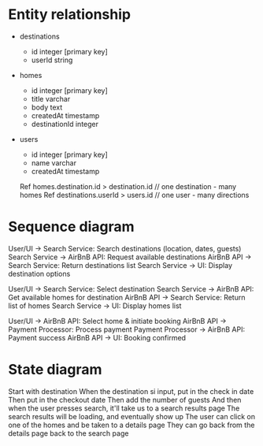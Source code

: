 # Entity relationship

- destinations
  - id integer [primary key]
  - userId string
- homes
  - id integer [primary key]
  - title varchar
  - body text
  - createdAt timestamp
  - destinationId integer
- users

  - id integer [primary key]
  - name varchar
  - createdAt timestamp

  Ref homes.destination.id > destination.id // one destination - many homes
  Ref destinations.userId > users.id // one user - many directions

# Sequence diagram

User/UI -> Search Service: Search destinations (location, dates, guests)
Search Service -> AirBnB API: Request available destinations
AirBnB API -> Search Service: Return destinations list
Search Service -> UI: Display destination options

User/UI -> Search Service: Select destination
Search Service -> AirBnB API: Get available homes for destination
AirBnB API -> Search Service: Return list of homes
Search Service -> UI: Display homes list

User/UI -> AirBnB API: Select home & initiate booking
AirBnB API -> Payment Processor: Process payment
Payment Processor -> AirBnB API: Payment success
AirBnB API -> UI: Booking confirmed

# State diagram

Start with destination
When the destination si input, put in the check in date
Then put in the checkout date
Then add the number of guests
And then when the user presses search, it'll take us to a search results page
The search results will be loading, and eventually show up
The user can click on one of the homes and be taken to a details page
They can go back from the details page back to the search page
